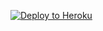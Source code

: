 [![Deploy to Heroku](https://www.herokucdn.com/deploy/button.png)](https://dashboard.heroku.com/new?template=https://github.com/aashath0317/mymee.git)

